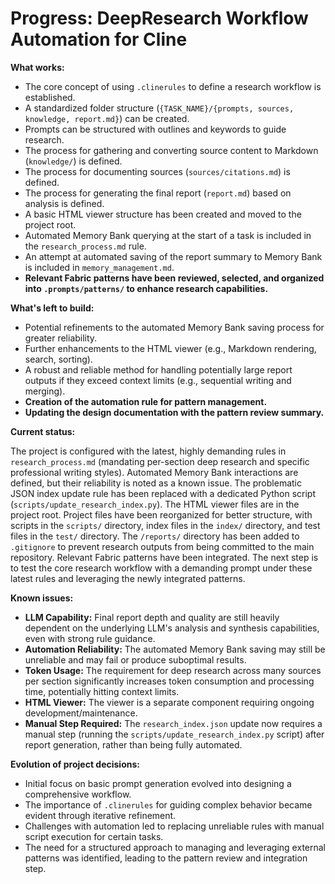 # Progress: DeepResearch Workflow Automation for Cline

**What works:**

- The core concept of using `.clinerules` to define a research workflow is established.
- A standardized folder structure (`{TASK_NAME}/{prompts, sources, knowledge, report.md}`) can be created.
- Prompts can be structured with outlines and keywords to guide research.
- The process for gathering and converting source content to Markdown (`knowledge/`) is defined.
- The process for documenting sources (`sources/citations.md`) is defined.
- The process for generating the final report (`report.md`) based on analysis is defined.
- A basic HTML viewer structure has been created and moved to the project root.
- Automated Memory Bank querying at the start of a task is included in the `research_process.md` rule.
- An attempt at automated saving of the report summary to Memory Bank is included in `memory_management.md`.
- **Relevant Fabric patterns have been reviewed, selected, and organized into `.prompts/patterns/` to enhance research capabilities.**

**What's left to build:**

- Potential refinements to the automated Memory Bank saving process for greater reliability.
- Further enhancements to the HTML viewer (e.g., Markdown rendering, search, sorting).
- A robust and reliable method for handling potentially large report outputs if they exceed context limits (e.g., sequential writing and merging).
- **Creation of the automation rule for pattern management.**
- **Updating the design documentation with the pattern review summary.**

**Current status:**

The project is configured with the latest, highly demanding rules in `research_process.md` (mandating per-section deep research and specific professional writing styles). Automated Memory Bank interactions are defined, but their reliability is noted as a known issue. The problematic JSON index update rule has been replaced with a dedicated Python script (`scripts/update_research_index.py`). The HTML viewer files are in the project root. Project files have been reorganized for better structure, with scripts in the `scripts/` directory, index files in the `index/` directory, and test files in the `test/` directory. The `/reports/` directory has been added to `.gitignore` to prevent research outputs from being committed to the main repository. Relevant Fabric patterns have been integrated. The next step is to test the core research workflow with a demanding prompt under these latest rules and leveraging the newly integrated patterns.

**Known issues:**

- **LLM Capability:** Final report depth and quality are still heavily dependent on the underlying LLM's analysis and synthesis capabilities, even with strong rule guidance.
- **Automation Reliability:** The automated Memory Bank saving may still be unreliable and may fail or produce suboptimal results.
- **Token Usage:** The requirement for deep research across many sources per section significantly increases token consumption and processing time, potentially hitting context limits.
- **HTML Viewer:** The viewer is a separate component requiring ongoing development/maintenance.
- **Manual Step Required:** The `research_index.json` update now requires a manual step (running the `scripts/update_research_index.py` script) after report generation, rather than being fully automated.

**Evolution of project decisions:**

- Initial focus on basic prompt generation evolved into designing a comprehensive workflow.
- The importance of `.clinerules` for guiding complex behavior became evident through iterative refinement.
- Challenges with automation led to replacing unreliable rules with manual script execution for certain tasks.
- The need for a structured approach to managing and leveraging external patterns was identified, leading to the pattern review and integration step.
